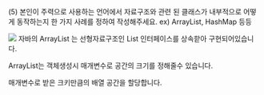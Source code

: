 (5) 본인이 주력으로 사용하는 언어에서 자료구조와 관련 된 클래스가 내부적으로 어떻게 동작하는지 한 가지 사례를 정하여 작성해주세요. ex) ArrayList, HashMap 등등   
   
<img src = "https://t1.daumcdn.net/cfile/tistory/99EBB44C5B3A39FC0A">
자바의 ArrayList 는 선형자료구조인 List 인터페이스를 상속핟아 구현되어있습니다.

ArrayList는 객체생성시 매개변수로 공간의 크기를 정해줄수 있습니다.   

매개변수로 받은 크키만큼의 배열 공간을 할당합니다.   



